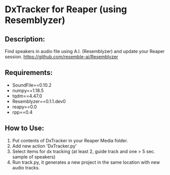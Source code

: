 # DxTracker for Reaper (using Resemblyzer)

## Description:

Find speakers in audio file using A.I. (Resemblyzer) and update your Reaper session.
https://github.com/resemble-ai/Resemblyzer

## Requirements:
- SoundFile==0.10.2
- numpy==1.18.5
- tqdm==4.47.0
- Resemblyzer==0.1.1.dev0
- reapy==0.0
- rpp==0.4

## How to Use:
1. Put contents of DxTracker in your Reaper Media folder.
2. Add new action 'DxTracker.py'
3. Select items for dx tracking (at least 2, guide track and one > 5 sec. sample of speakers)
4. Run track.py, it generates a new project in the same location with new audio tracks.

